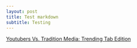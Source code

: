 ```yaml
---
layout: post
title: Test markdown
subtitle: Testing
---
```


[Youtubers Vs. Tradition Media: Trending Tab Edition](https://medium.com/@smonroeelliott/youtubers-vs-tradition-media-trending-tab-edition-70e2610e5fff)
